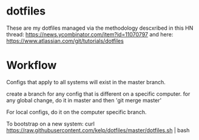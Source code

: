 # dotfiles

These are my dotfiles managed via the methodology descxribed in this HN thread: 
https://news.ycombinator.com/item?id=11070797
and here:
https://www.atlassian.com/git/tutorials/dotfiles

# Workflow

Configs that apply to all systems will exist in the master branch.

create a branch for any config that is different on a specific computer.
for any global change, do it in master and then 'git merge master'

For local configs, do it on the computer specific branch.

To bootstrap on a new system:
    curl https://raw.githubusercontent.com/kelp/dotfiles/master/dotfiles.sh | bash
